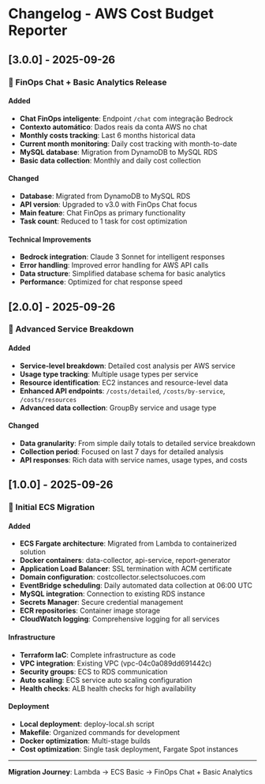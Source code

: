 # Changelog - AWS Cost Budget Reporter

## [3.0.0] - 2025-09-26

### 🎯 FinOps Chat + Basic Analytics Release

#### Added
- **Chat FinOps inteligente**: Endpoint `/chat` com integração Bedrock
- **Contexto automático**: Dados reais da conta AWS no chat
- **Monthly costs tracking**: Last 6 months historical data
- **Current month monitoring**: Daily cost tracking with month-to-date
- **MySQL database**: Migration from DynamoDB to MySQL RDS
- **Basic data collection**: Monthly and daily cost collection

#### Changed
- **Database**: Migrated from DynamoDB to MySQL RDS
- **API version**: Upgraded to v3.0 with FinOps Chat focus
- **Main feature**: Chat FinOps as primary functionality
- **Task count**: Reduced to 1 task for cost optimization

#### Technical Improvements
- **Bedrock integration**: Claude 3 Sonnet for intelligent responses
- **Error handling**: Improved error handling for AWS API calls
- **Data structure**: Simplified database schema for basic analytics
- **Performance**: Optimized for chat response speed

## [2.0.0] - 2025-09-26

### 🔧 Advanced Service Breakdown

#### Added
- **Service-level breakdown**: Detailed cost analysis per AWS service
- **Usage type tracking**: Multiple usage types per service
- **Resource identification**: EC2 instances and resource-level data
- **Enhanced API endpoints**: `/costs/detailed`, `/costs/by-service`, `/costs/resources`
- **Advanced data collection**: GroupBy service and usage type

#### Changed
- **Data granularity**: From simple daily totals to detailed service breakdown
- **Collection period**: Focused on last 7 days for detailed analysis
- **API responses**: Rich data with service names, usage types, and costs

## [1.0.0] - 2025-09-26

### 🚀 Initial ECS Migration

#### Added
- **ECS Fargate architecture**: Migrated from Lambda to containerized solution
- **Docker containers**: data-collector, api-service, report-generator
- **Application Load Balancer**: SSL termination with ACM certificate
- **Domain configuration**: costcollector.selectsolucoes.com
- **EventBridge scheduling**: Daily automated data collection at 06:00 UTC
- **MySQL integration**: Connection to existing RDS instance
- **Secrets Manager**: Secure credential management
- **ECR repositories**: Container image storage
- **CloudWatch logging**: Comprehensive logging for all services

#### Infrastructure
- **Terraform IaC**: Complete infrastructure as code
- **VPC integration**: Existing VPC (vpc-04c0a089dd691442c)
- **Security groups**: ECS to RDS communication
- **Auto scaling**: ECS service auto scaling configuration
- **Health checks**: ALB health checks for high availability

#### Deployment
- **Local deployment**: deploy-local.sh script
- **Makefile**: Organized commands for development
- **Docker optimization**: Multi-stage builds
- **Cost optimization**: Single task deployment, Fargate Spot instances

---

**Migration Journey**: Lambda → ECS Basic → FinOps Chat + Basic Analytics
